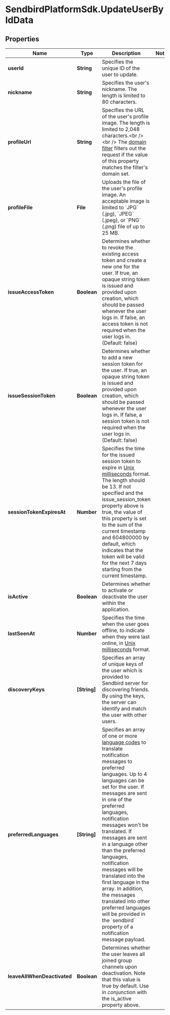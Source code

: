 # SendbirdPlatformSdk.UpdateUserByIdData

## Properties

Name | Type | Description | Notes
------------ | ------------- | ------------- | -------------
**userId** | **String** | Specifies the unique ID of the user to update. | 
**nickname** | **String** | Specifies the user&#39;s nickname. The length is limited to 80 characters. | 
**profileUrl** | **String** | Specifies the URL of the user&#39;s profile image. The length is limited to 2,048 characters.&lt;br /&gt;&lt;br /&gt; The [domain filter](/docs/chat/v3/platform-api/guides/filter-and-moderation#2-domain-filter) filters out the request if the value of this property matches the filter&#39;s domain set. | 
**profileFile** | **File** | Uploads the file of the user&#39;s profile image. An acceptable image is limited to &#x60;JPG&#x60; (.jpg), &#x60;JPEG&#x60; (.jpeg), or &#x60;PNG&#x60; (.png) file of up to 25 MB. | 
**issueAccessToken** | **Boolean** | Determines whether to revoke the existing access token and create a new one for the user. If true, an opaque string token is issued and provided upon creation, which should be passed whenever the user logs in. If false, an access token is not required when the user logs in. (Default: false) | 
**issueSessionToken** | **Boolean** | Determines whether to add a new session token for the user. If true, an opaque string token is issued and provided upon creation, which should be passed whenever the user logs in. If false, a session token is not required when the user logs in. (Default: false) | 
**sessionTokenExpiresAt** | **Number** | Specifies the time for the issued session token to expire in [Unix milliseconds](/docs/chat/v3/platform-api/guides/miscellaneous#2-timestamps) format. The length should be 13. If not specified and the issue_session_token property above is true, the value of this property is set to the sum of the current timestamp and 604800000 by default, which indicates that the token will be valid for the next 7 days starting from the current timestamp. | 
**isActive** | **Boolean** | Determines whether to activate or deactivate the user within the application. | 
**lastSeenAt** | **Number** | Specifies the time when the user goes offline, to indicate when they were last online, in [Unix milliseconds](/docs/chat/v3/platform-api/guides/miscellaneous#2-timestamps) format. | 
**discoveryKeys** | **[String]** | Specifies an array of unique keys of the user which is provided to Sendbird server for discovering friends. By using the keys, the server can identify and match the user with other users. | 
**preferredLanguages** | **[String]** | Specifies an array of one or more [language codes](/docs/chat/v3/platform-api/guides/miscellaneous#2-language-codes-for-auto-translation) to translate notification messages to preferred languages. Up to 4 languages can be set for the user. If messages are sent in one of the preferred languages, notification messages won&#39;t be translated. If messages are sent in a language other than the preferred languages, notification messages will be translated into the first language in the array. In addition, the messages translated into other preferred languages will be provided in the &#x60;sendbird&#x60; property of a notification message payload. | 
**leaveAllWhenDeactivated** | **Boolean** | Determines whether the user leaves all joined group channels upon deactivation. Note that this value is true by default. Use in conjunction with the is_active property above. | 


